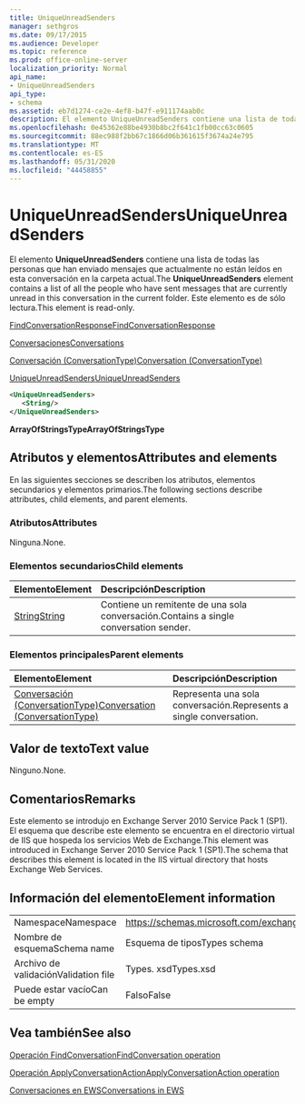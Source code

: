 ```yaml
---
title: UniqueUnreadSenders
manager: sethgros
ms.date: 09/17/2015
ms.audience: Developer
ms.topic: reference
ms.prod: office-online-server
localization_priority: Normal
api_name:
- UniqueUnreadSenders
api_type:
- schema
ms.assetid: eb7d1274-ce2e-4ef8-b47f-e911174aab0c
description: El elemento UniqueUnreadSenders contiene una lista de todas las personas que han enviado mensajes que actualmente no están leídos en esta conversación en la carpeta actual. Este elemento es de sólo lectura.
ms.openlocfilehash: 0e45362e88be4930b8bc2f641c1fb00cc63c0605
ms.sourcegitcommit: 88ec988f2bb67c1866d06b361615f3674a24e795
ms.translationtype: MT
ms.contentlocale: es-ES
ms.lasthandoff: 05/31/2020
ms.locfileid: "44458855"
---
```

# <a name="uniqueunreadsenders"></a><span data-ttu-id="a1770-104">UniqueUnreadSenders</span><span class="sxs-lookup"><span data-stu-id="a1770-104">UniqueUnreadSenders</span></span>

<span data-ttu-id="a1770-105">El elemento **UniqueUnreadSenders** contiene una lista de todas las personas que han enviado mensajes que actualmente no están leídos en esta conversación en la carpeta actual.</span><span class="sxs-lookup"><span data-stu-id="a1770-105">The **UniqueUnreadSenders** element contains a list of all the people who have sent messages that are currently unread in this conversation in the current folder.</span></span> <span data-ttu-id="a1770-106">Este elemento es de sólo lectura.</span><span class="sxs-lookup"><span data-stu-id="a1770-106">This element is read-only.</span></span> 
  
[<span data-ttu-id="a1770-107">FindConversationResponse</span><span class="sxs-lookup"><span data-stu-id="a1770-107">FindConversationResponse</span></span>](findconversationresponse.md)
  
[<span data-ttu-id="a1770-108">Conversaciones</span><span class="sxs-lookup"><span data-stu-id="a1770-108">Conversations</span></span>](conversations-ex15websvcsotherref.md)
  
[<span data-ttu-id="a1770-109">Conversación (ConversationType)</span><span class="sxs-lookup"><span data-stu-id="a1770-109">Conversation (ConversationType)</span></span>](conversation-conversationtype.md)
  
[<span data-ttu-id="a1770-110">UniqueUnreadSenders</span><span class="sxs-lookup"><span data-stu-id="a1770-110">UniqueUnreadSenders</span></span>](uniqueunreadsenders.md)
  
```XML
<UniqueUnreadSenders>
   <String/>
</UniqueUnreadSenders>
```

 <span data-ttu-id="a1770-111">**ArrayOfStringsType**</span><span class="sxs-lookup"><span data-stu-id="a1770-111">**ArrayOfStringsType**</span></span>
## <a name="attributes-and-elements"></a><span data-ttu-id="a1770-112">Atributos y elementos</span><span class="sxs-lookup"><span data-stu-id="a1770-112">Attributes and elements</span></span>

<span data-ttu-id="a1770-113">En las siguientes secciones se describen los atributos, elementos secundarios y elementos primarios.</span><span class="sxs-lookup"><span data-stu-id="a1770-113">The following sections describe attributes, child elements, and parent elements.</span></span>
  
### <a name="attributes"></a><span data-ttu-id="a1770-114">Atributos</span><span class="sxs-lookup"><span data-stu-id="a1770-114">Attributes</span></span>

<span data-ttu-id="a1770-115">Ninguna.</span><span class="sxs-lookup"><span data-stu-id="a1770-115">None.</span></span>
  
### <a name="child-elements"></a><span data-ttu-id="a1770-116">Elementos secundarios</span><span class="sxs-lookup"><span data-stu-id="a1770-116">Child elements</span></span>

|<span data-ttu-id="a1770-117">**Elemento**</span><span class="sxs-lookup"><span data-stu-id="a1770-117">**Element**</span></span>|<span data-ttu-id="a1770-118">**Descripción**</span><span class="sxs-lookup"><span data-stu-id="a1770-118">**Description**</span></span>|
|:-----|:-----|
|[<span data-ttu-id="a1770-119">String</span><span class="sxs-lookup"><span data-stu-id="a1770-119">String</span></span>](string.md) <br/> |<span data-ttu-id="a1770-120">Contiene un remitente de una sola conversación.</span><span class="sxs-lookup"><span data-stu-id="a1770-120">Contains a single conversation sender.</span></span>  <br/> |
   
### <a name="parent-elements"></a><span data-ttu-id="a1770-121">Elementos principales</span><span class="sxs-lookup"><span data-stu-id="a1770-121">Parent elements</span></span>

|<span data-ttu-id="a1770-122">**Elemento**</span><span class="sxs-lookup"><span data-stu-id="a1770-122">**Element**</span></span>|<span data-ttu-id="a1770-123">**Descripción**</span><span class="sxs-lookup"><span data-stu-id="a1770-123">**Description**</span></span>|
|:-----|:-----|
|[<span data-ttu-id="a1770-124">Conversación (ConversationType)</span><span class="sxs-lookup"><span data-stu-id="a1770-124">Conversation (ConversationType)</span></span>](conversation-conversationtype.md) <br/> |<span data-ttu-id="a1770-125">Representa una sola conversación.</span><span class="sxs-lookup"><span data-stu-id="a1770-125">Represents a single conversation.</span></span>  <br/> |
   
## <a name="text-value"></a><span data-ttu-id="a1770-126">Valor de texto</span><span class="sxs-lookup"><span data-stu-id="a1770-126">Text value</span></span>

<span data-ttu-id="a1770-127">Ninguno.</span><span class="sxs-lookup"><span data-stu-id="a1770-127">None.</span></span>
  
## <a name="remarks"></a><span data-ttu-id="a1770-128">Comentarios</span><span class="sxs-lookup"><span data-stu-id="a1770-128">Remarks</span></span>

<span data-ttu-id="a1770-129">Este elemento se introdujo en Exchange Server 2010 Service Pack 1 (SP1). El esquema que describe este elemento se encuentra en el directorio virtual de IIS que hospeda los servicios Web de Exchange.</span><span class="sxs-lookup"><span data-stu-id="a1770-129">This element was introduced in Exchange Server 2010 Service Pack 1 (SP1).The schema that describes this element is located in the IIS virtual directory that hosts Exchange Web Services.</span></span>
  
## <a name="element-information"></a><span data-ttu-id="a1770-130">Información del elemento</span><span class="sxs-lookup"><span data-stu-id="a1770-130">Element information</span></span>

|||
|:-----|:-----|
|<span data-ttu-id="a1770-131">Namespace</span><span class="sxs-lookup"><span data-stu-id="a1770-131">Namespace</span></span>  <br/> |https://schemas.microsoft.com/exchange/services/2006/types  <br/> |
|<span data-ttu-id="a1770-132">Nombre de esquema</span><span class="sxs-lookup"><span data-stu-id="a1770-132">Schema name</span></span>  <br/> |<span data-ttu-id="a1770-133">Esquema de tipos</span><span class="sxs-lookup"><span data-stu-id="a1770-133">Types schema</span></span>  <br/> |
|<span data-ttu-id="a1770-134">Archivo de validación</span><span class="sxs-lookup"><span data-stu-id="a1770-134">Validation file</span></span>  <br/> |<span data-ttu-id="a1770-135">Types. xsd</span><span class="sxs-lookup"><span data-stu-id="a1770-135">Types.xsd</span></span>  <br/> |
|<span data-ttu-id="a1770-136">Puede estar vacío</span><span class="sxs-lookup"><span data-stu-id="a1770-136">Can be empty</span></span>  <br/> |<span data-ttu-id="a1770-137">Falso</span><span class="sxs-lookup"><span data-stu-id="a1770-137">False</span></span>  <br/> |
   
## <a name="see-also"></a><span data-ttu-id="a1770-138">Vea también</span><span class="sxs-lookup"><span data-stu-id="a1770-138">See also</span></span>



[<span data-ttu-id="a1770-139">Operación FindConversation</span><span class="sxs-lookup"><span data-stu-id="a1770-139">FindConversation operation</span></span>](findconversation-operation.md)
  
[<span data-ttu-id="a1770-140">Operación ApplyConversationAction</span><span class="sxs-lookup"><span data-stu-id="a1770-140">ApplyConversationAction operation</span></span>](applyconversationaction-operation.md)


[<span data-ttu-id="a1770-141">Conversaciones en EWS</span><span class="sxs-lookup"><span data-stu-id="a1770-141">Conversations in EWS</span></span>](https://msdn.microsoft.com/library/91e64629-db6c-4c94-9dcb-d386232e8467%28Office.15%29.aspx)


